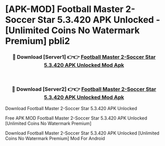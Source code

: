 # [APK-MOD] Football Master 2-Soccer Star 5.3.420 APK Unlocked - [Unlimited Coins No Watermark Premium] pbli2



<div align="center">
<h3>🔴 Download [Server1] 👉👉 <a href="https://momento.my/?title=Football_Master_2-Soccer_Star_5.3.420_APK_Unlocked">Football Master 2-Soccer Star 5.3.420 APK Unlocked Mod Apk</a></h3><br>

<h3>🔴 Download [Server2] 👉👉 <a href="https://momento.my/?title=Football_Master_2-Soccer_Star_5.3.420_APK_Unlocked">Football Master 2-Soccer Star 5.3.420 APK Unlocked Mod Apk</a></h3>
</div>



Download Football Master 2-Soccer Star 5.3.420 APK Unlocked 

Free APK MOD Football Master 2-Soccer Star 5.3.420 APK Unlocked [Unlimited Coins No Watermark Premium]

Download Football Master 2-Soccer Star 5.3.420 APK Unlocked [Unlimited Coins No Watermark Premium] Mod For Android
